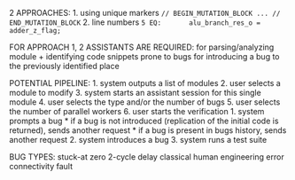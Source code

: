 2 APPROACHES:
    1. using unique markers
        ```
        // BEGIN_MUTATION_BLOCK
        ...
        // END_MUTATION_BLOCK
        ```
    2. line numbers
        ```
        5 EQ:       alu_branch_res_o = adder_z_flag;
        ```


FOR APPROACH 1, 2 ASSISTANTS ARE REQUIRED:
    for parsing/analyzing module + identifying code snippets prone to bugs
    for introducing a bug to the previously identified place


POTENTIAL PIPELINE:
    1. system outputs a list of modules
    2. user selects a module to modify
    3. system starts an assistant session for this single module
    4. user selects the type and/or the number of bugs
    5. user selects the number of parallel workers
    6. user starts the verification
        1. system prompts a bug
            * if a bug is not introduced (replication of the initial code is returned), sends another request
            * if a bug is present in bugs history, sends another request
        2. system introduces a bug
        3. system runs a test suite 


BUG TYPES:
    stuck-at zero
    2-cycle delay
    classical human engineering error
    connectivity fault